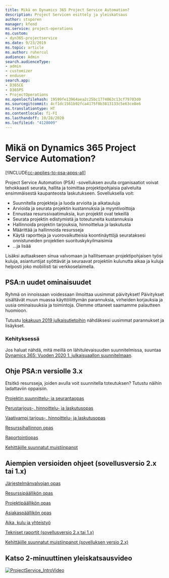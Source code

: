 ```yaml
---
title: Mikä on Dynamics 365 Project Service Automation?
description: Project Servicen esittely ja yleiskatsaus
author: stsporen
manager: kfend
ms.service: project-operations
ms.custom:
- dyn365-projectservice
ms.date: 9/23/2019
ms.topic: article
ms.author: ruhercul
audience: Admin
search.audienceType:
- admin
- customizer
- enduser
search.app:
- D365CE
- D365PS
- ProjectOperations
ms.openlocfilehash: 19599fe13964aea2c25bc1774063c13cf79703d0
ms.sourcegitcommit: 4cf1dc1561b92fca4175f0b3813133c5e63ce8e6
ms.translationtype: HT
ms.contentlocale: fi-FI
ms.lasthandoff: 10/28/2020
ms.locfileid: "4128009"
---
```

# <a name="what-is-dynamics-365-project-service-automation"></a>Mikä on Dynamics 365 Project Service Automation?

[!INCLUDE[cc-applies-to-psa-apps-all](../includes/cc-applies-to-psa-apps-all.md)]

Project Service Automation (PSA) -sovelluksen avulla organisaatiot voivat tehokkaasti seurata, hallita ja toimittaa projektipohjaisia palveluita ensimmäisestä kaupanteosta laskutukseen. Sovelluksella voit:

- Suunnitella projekteja ja luoda arvioita ja aikatauluja
- Arvioida ja seurata projektin kustannuksia ja myyntivoittoja
- Ennustaa resurssivaatimuksia, kun projektit ovat tekeillä
- Seurata projektin edistymistä ja toteutuneita kustannuksia
- Hallinnoida projektin tarjouksia, hinnoittelua ja laskutusta
- Määrittää ja hallinnoida resursseja
- Käytä raportteja ja vuorovaikutteisia koontinäyttöjä seurataksesi onnistuneiden projektien suorituskykyilmaisimia
- ...ja lisää

Lisäksi auttaakseen sinua valvomaan ja hallitsemaan projektipohjaisen työsi kuluja, asiantuntijat syöttävät ja seuraavat projektiin kulunutta aikaa ja kuluja helposti joko mobiilisti tai verkkoselaimella.

## <a name="whats-new-in-psa"></a>PSA:n uudet ominaisuudet
Ryhmä on innoissaan voidessaan ilmoittaa uusimmat päivitykset! Päivitykset sisältävät muun muassa käyttöliittymän parannuksia, virheiden korjauksia ja uusia ominaisuuksia ja toimintoja. Olemme ottaneet saamamme palautteen huomioon.

Tutustu [lokakuun 2019 julkaisutietoihin](https://docs.microsoft.com/dynamics365-release-plan/2019wave2/index) nähdäksesi uusimmat parannukset ja lisäykset.

### <a name="in-development"></a>Kehityksessä
Jos haluat nähdä, mitä meillä on lähitulevaisuuden suunnitelmissa, suuntaa [Dynamics 365: Vuoden 2020 1. julkaisuaallon suunnitelmaan](https://docs.microsoft.com/dynamics365-release-plan/2020wave1/index).

## <a name="get-help-with-psa-version-3x"></a>Ohje PSA:n versiolle 3.x
Etsitkö resursseja, joiden avulla voit suunnitella toteutuksen? Tutustu näihin ladattaviin oppaisiin.

 [Projektin suunnittelu- ja seurantaopas](../psa/implementation-guides/project-planning-tracking.md)

 [Perustarjous-, hinnoittelu- ja laskutusopas](../psa/implementation-guides/begin-quoting-pricing-billing.md)

 [Vaativampi tarjous-, hinnoittelu- ja laskutusopas](../psa/implementation-guides/adv-quoting-pricing-billing.md)

 [Resurssihallinnon opas](../psa/implementation-guides/resource-management-guide.md)

 [Raportointiopas](../psa/implementation-guides/reporting-guide.md)

 [Kehittäjille suunnatut muistiinpanot](../psa/developer-guides/overview-dev-notes-v3.x.md)

## <a name="guidance-for-earlier-versions-app-version-2x-or-1x"></a>Aiempien versioiden ohjeet (sovellusversio 2.x tai 1.x)
 [Järjestelmänvalvojan opas](../psa/admin-guide.md)

 [Resurssipäällikön opas](../psa/resource-manager-guide.md)

 [Projektipäällikön opas](../psa/project-manager-guide.md)

 [Asiakaspäällikön opas](../psa/account-manager-guide.md)

 [Aika, kulu ja yhteistyö](../psa/time-expense-collaboration-guide.md)

 [Tekniset raportit (sovellusversio 2.x tai 1.x)](../psa/white-papers.md)

 [Kehittäjille suunnatut muistiinpanot (sovelluksen versio 2.x)](../psa/developer-guides/add-custom-qoi-forms-v2.x.md)

 ## <a name="watch-a-2-minute-overview-video"></a>Katso 2-minuuttinen yleiskatsausvideo
 <a name="heroArea"></a> [![ProjectService_IntroVideo](../psa/media/project-service-intro-video.png "ProjectService_IntroVideo")](https://go.microsoft.com/fwlink/p/?LinkId=799457)


